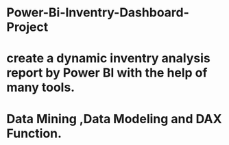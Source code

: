 # Power-Bi-Inventry-Dashboard-Project
# create a dynamic inventry analysis report by Power BI with the help of many tools.
# Data Mining ,Data Modeling and DAX Function. 

